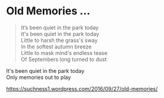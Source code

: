 # Old Memories …  
> It’s been quiet in the park today  
It's been quiet in the park today  
Little to harsh the grass's sway  
In the softest autumn breeze  
Little to mask mind's endless tease  
Of Septembers long turned to dust  
  
It's been quiet in the park today  
Only memories out to play  
  
  
https://suchness1.wordpress.com/2016/09/27/old-memories/